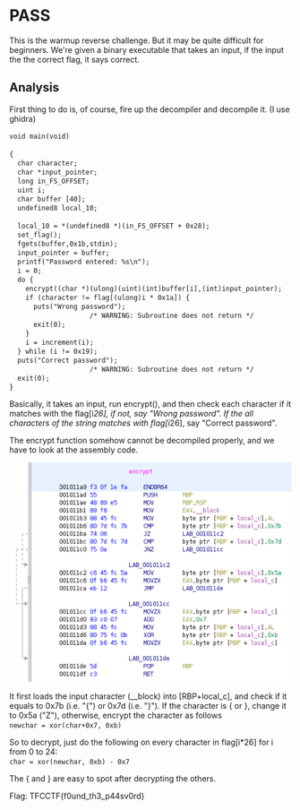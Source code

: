 # PASS

This is the warmup reverse challenge. But it may be quite difficult for beginners. We're given a binary executable that takes an input, if the input the the correct flag,
it says correct.

## Analysis

First thing to do is, of course, fire up the decompiler and decompile it. (I use ghidra)

```
void main(void)

{
  char character;
  char *input_pointer;
  long in_FS_OFFSET;
  uint i;
  char buffer [40];
  undefined8 local_10;
  
  local_10 = *(undefined8 *)(in_FS_OFFSET + 0x28);
  set_flag();
  fgets(buffer,0x1b,stdin);
  input_pointer = buffer;
  printf("Password entered: %s\n");
  i = 0;
  do {
    encrypt((char *)(ulong)(uint)(int)buffer[i],(int)input_pointer);
    if (character != flag[(ulong)i * 0x1a]) {
      puts("Wrong password");
                    /* WARNING: Subroutine does not return */
      exit(0);
    }
    i = increment(i);
  } while (i != 0x19);
  puts("Correct password");
                    /* WARNING: Subroutine does not return */
  exit(0);
}
```

Basically, it takes an input, run encrypt(), and then check each character if it matches with the flag[i*26], if not, say "Wrong password".
If the all characters of the string matches with flag[i*26], say "Correct password".

The encrypt function somehow cannot be decompiled properly, and we have to look at the assembly code.

![](pass1.png)

It first loads the input character (__block) into [RBP+local_c], and check if it equals to 0x7b (i.e. "{") or 0x7d (i.e. "}").
If the character is { or }, change it to 0x5a ("Z"), otherwise, encrypt the character as follows  
`newchar = xor(char+0x7, 0xb)`

So to decrypt, just do the following on every character in flag[i*26] for i from 0 to 24:  
`char = xor(newchar, 0xb) - 0x7`

The { and } are easy to spot after decrypting the others.

Flag:
TFCCTF{f0und_th3_p44sv0rd}
